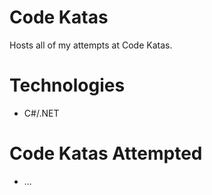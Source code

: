 # Code Katas #

Hosts all of my attempts at Code Katas.

# Technologies #

* C#/.NET

# Code Katas Attempted #

* ...
